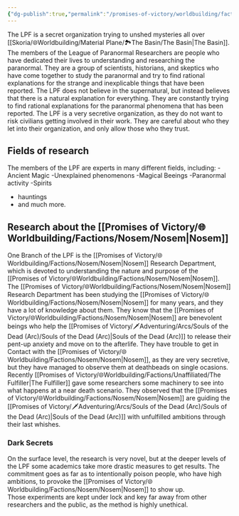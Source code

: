 ```yaml
---
{"dg-publish":true,"permalink":"/promises-of-victory/worldbuilding/factions/lpf/league-of-paranormal-researchers/","title":"League of Paranormal Researchers","noteIcon":"Faction","created":"2023-01-25T02:26:54.144+01:00","updated":"2023-04-13T23:05:32.682+02:00"}
---
```


The LPF is a secret organization trying to unshed mysteries all over [[Skoria/🌐Worldbuilding/Material Plane/🏞️The Basin/The Basin\|The Basin]].
The members of the League of Paranormal Researchers are people who have dedicated their lives to understanding and researching the paranormal. They are a group of scientists, historians, and skeptics who have come together to study the paranormal and try to find rational explanations for the strange and inexplicable things that have been reported.
The LPF does not believe in the supernatural, but instead believes that there is a natural explanation for everything. They are constantly trying to find rational explanations for the paranormal phenomena that has been reported.
The LPF is a very secretive organization, as they do not want to risk civilians getting involved in their work. They are careful about who they let into their organization, and only allow those who they trust.


## Fields of research

The members of the LPF are experts in many different fields, including:
-Ancient Magic
-Unexplained phenomenons
-Magical Beeings
-Paranormal activity
-Spirits

- hauntings
- and much more.

## Research about the [[Promises of Victory/🌐Worldbuilding/Factions/Nosem/Nosem\|Nosem]]

One Branch of the LPF is the [[Promises of Victory/🌐Worldbuilding/Factions/Nosem/Nosem\|Nosem]] Research Department, which is devoted to understanding the nature and purpose of the [[Promises of Victory/🌐Worldbuilding/Factions/Nosem/Nosem\|Nosem]].
The [[Promises of Victory/🌐Worldbuilding/Factions/Nosem/Nosem\|Nosem]] Research Department has been studying the [[Promises of Victory/🌐Worldbuilding/Factions/Nosem/Nosem\|Nosem]] for many years, and they have a lot of knowledge about them. They know that the [[Promises of Victory/🌐Worldbuilding/Factions/Nosem/Nosem\|Nosem]] are benevolent beings who help the [[Promises of Victory/🗡️Adventuring/Arcs/Souls of the Dead (Arc)/Souls of the Dead (Arc)\|Souls of the Dead (Arc)]] to release their pent-up anxiety and move on to the afterlife.
They have trouble to get in Contact with the [[Promises of Victory/🌐Worldbuilding/Factions/Nosem/Nosem\|Nosem]], as they are very secretive, but they have managed to observe them at deathbeads on single ocasions.
Recently [[Promises of Victory/🌐Worldbuilding/Factions/Unaffiliated/The Fulfiller\|The Fulfiller]] gave some researchers some machinery to see into what happens at a near death scenario.
They observed that the [[Promises of Victory/🌐Worldbuilding/Factions/Nosem/Nosem\|Nosem]] are guiding the [[Promises of Victory/🗡️Adventuring/Arcs/Souls of the Dead (Arc)/Souls of the Dead (Arc)\|Souls of the Dead (Arc)]] with unfulfilled ambitions through their last whishes.

### Dark Secrets

On the surface level, the research is very novel, but at the deeper levels of the LPF some academics take more drastic measures to get results.
The commitment goes as far as to intentionally poison people, who have high ambitions, to provoke the [[Promises of Victory/🌐Worldbuilding/Factions/Nosem/Nosem\|Nosem]] to show up.  
Those experiments are kept under lock and key far away from other researchers and the public, as the method is highly unethical. 
